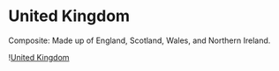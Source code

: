 # United Kingdom

Composite: Made up of England, Scotland, Wales, and Northern Ireland.

\![United Kingdom](img/united_kingdom.png)